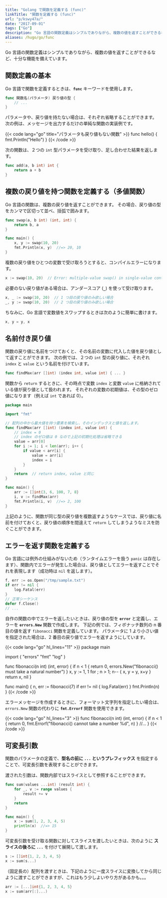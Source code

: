 ```yaml
---
title: "Golang で関数を定義する (func)"
linkTitle: "関数を定義する (func)"
url: "p/kswy47a/"
date: "2017-09-01"
tags: ["Go"]
description: "Go 言語の関数定義はシンプルでありながら、複数の値を返すことができるなど、十分な機能を備えています。"
aliases: /hugo/go/func
---
```


Go 言語の関数定義はシンプルでありながら、複数の値を返すことができるなど、十分な機能を備えています。

関数定義の基本
----

Go 言語で関数を定義するときは、__`func`__ キーワードを使用します。

```go
func 関数名(パラメータ) 戻り値の型 {
	// ...
}
```

パラメータや、戻り値を持たない場合は、それぞれ省略することができます。
次の例は、メッセージを出力するだけの単純な関数の実装例です。

{{< code lang="go" title="パラメータも戻り値もない関数" >}}
func hello() {
	fmt.Println("Hello")
}
{{< /code >}}

次の関数は、２つの `int` 型パラメータを受け取り、足し合わせた結果を返します。

```go
func add(a, b int) int {
	return a + b
}
```


複数の戻り値を持つ関数を定義する（多値関数）
----

Go 言語の関数は、複数の戻り値を返すことができます。
その場合、戻り値の型をカンマで区切って並べ、括弧で囲みます。

```go
func swap(a, b int) (int, int) {
	return b, a
}

func main() {
	x, y := swap(10, 20)
	fmt.Println(x, y)  //=> 20, 10
}
```

複数の戻り値をひとつの変数で受け取ろうとすると、コンパイルエラーになります。

```go
x := swap(10, 20)  // Error: multiple-value swap() in single-value context
```

必要のない戻り値がある場合は、アンダースコア (__`_`__) を使って受け取ります。

```go
x, _ := swap(10, 20)  // 1 つ目の戻り値のみ欲しい場合
_, y := swap(10, 20)  // 2 つ目の戻り値のみ欲しい場合
```

ちなみに、Go 言語で変数値をスワップするときは次のように簡単に書けます。

```go
x, y = y, x
```


名前付き戻り値
----

関数の戻り値に名前をつけておくと、その名前の変数に代入した値を戻り値として返すことができます。
次の例では、２つの `int` 型の戻り値に、それぞれ `index` と `value` という名前を付けています。

```go
func findMax(arr []int) (index int, value int) { ... }
```

関数から `return` するときに、その時点で変数 `index` と変数 `value` に格納されている値が戻り値として扱われます。
それぞれの変数の初期値は、その型のゼロ値になります（例えば `int` であれば 0）。

```go
package main

import "fmt"

// 配列の中から最大値を持つ要素を検索し、そのインデックスと値を返します。
func findMax(arr []int) (index int, value int) {
	// index = 0
	// index のゼロ値は 0 なので上記の初期化処理は省略できる
	value = arr[0]
	for i := 1; i < len(arr); i++ {
		if value < arr[i] {
			value = arr[i]
			index = i
		}
	}
	return  // return index, value と同じ
}

func main() {
	arr := []int{3, 6, 100, 7, 8}
	i, v := findMax(arr)
	fmt.Println(i, v)  //=> 2, 100
}
```

上記のように、関数が同じ型の戻り値を複数返すようなケースでは、戻り値に名前を付けておくと、戻り値の順序を間違えて `return` してしまうようなミスを防ぐことができます。


エラーを返す関数を定義する
----

Go 言語には例外の仕組みがないため（ランタイムエラーを扱う `panic` は存在します）、関数内でエラーが発生した場合は、戻り値としてエラーを返すことでそれを表現します（成功時は `nil` を返します）。

```go
f, err := os.Open("/tmp/sample.txt")
if err != nil {
	log.Fatal(err)
}
// 正常シーケンス
defer f.Close()
// ...
```

自作の関数の中でエラーを返したいときは、戻り値の型を __`error`__ と定義し、エラーを __`errors.New`__ 関数で作成します。
下記の例では、フィボナッチ数列の n 番目の値を返す `fibonacci` 関数を定義しています。
パラメータに 1 より小さい値を指定された場合は、2 番目の戻り値でエラーを返すようにしています。

{{< code lang="go" hl_lines="11" >}}
package main

import (
	"errors"
	"fmt"
	"log"
)

func fibonacci(n int) (int, error) {
	if n < 1 {
		return 0, errors.New("fibonacci() must take a natural number")
	}
	x, y := 1, 1
	for ; n > 1; n-- {
		x, y = y, x+y
	}
	return x, nil
}

func main() {
	n, err := fibonacci(7)
	if err != nil {
		log.Fatal(err)
	}
	fmt.Println(n)
}
{{< /code >}}

エラーメッセージを作成するときに、フォーマット文字列を指定したい場合は、`errors.New` 関数の代わりに __`fmt.Errorf`__ 関数を使用できます。

{{< code lang="go" hl_lines="3" >}}
func fibonacci(n int) (int, error) {
	if n < 1 {
		return 0, fmt.Errorf("fibonacci() cannot take a number %d", n)
	}
	//...
}
{{< /code >}}


可変長引数
----

関数のパラメータの定義で、__型名の前に `...` というプレフィックス__ を指定することで、可変長引数を表現することができます。

渡された引数は、関数内部ではスライスとして参照することができます。

```go
func sum(values ...int) (result int) {
	for _, v := range values {
		result += v
	}
	return
}

func main() {
	x := sum(1, 2, 3, 4, 5)
	println(x)  //=> 15
}
```

可変長引数を受け取る関数に対してスライスを渡したいときは、次のように __スライスの後ろに `...`__ を付けて展開して渡します。

```go
s := []int{1, 2, 3, 4, 5}
x := sum(s...)
```

（固定長の）配列を渡すときは、下記のように一度スライスに変換してから同じように渡すことができますが、これはもう少しよいやり方があるかも。。。

```go
arr := [...]int{1, 2, 3, 4, 5}
x := sum(arr[:]...)
```

